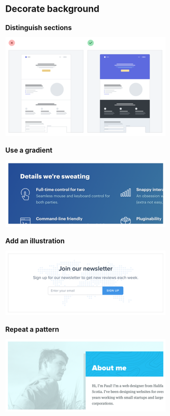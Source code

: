 # Decorate background

## Distinguish sections

![](../.gitbook/assets/decorate-background-color.png)

## Use a gradient

![](../.gitbook/assets/decorate-background-gradient.png)

## Add an illustration

![](../.gitbook/assets/decorate-background-illustration.png)

## Repeat a pattern

![](../.gitbook/assets/decorate-background-pattern.png)
